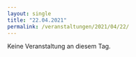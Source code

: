```yaml
---
layout: single
title: "22.04.2021"
permalink: /veranstaltungen/2021/04/22/
---
```


Keine Veranstaltung an diesem Tag.
